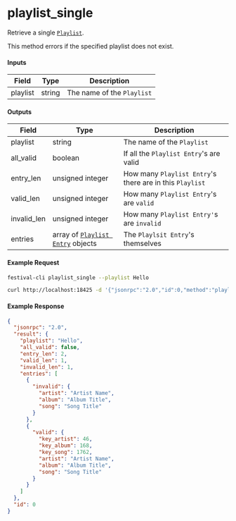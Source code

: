 # playlist_single
Retrieve a single [`Playlist`](playlist.md).

This method errors if the specified playlist does not exist.

#### Inputs
| Field    | Type   | Description |
|----------|--------|-------------|
| playlist | string | The name of the `Playlist`

#### Outputs
| Field       | Type                                             | Description |
|-------------|--------------------------------------------------|-------------|
| playlist    | string                                           | The name of the `Playlist`
| all_valid   | boolean                                          | If all the `Playlist Entry`'s are valid
| entry_len   | unsigned integer                                 | How many `Playlist Entry`'s there are in this `Playlist`
| valid_len   | unsigned integer                                 | How many `Playlist Entry`'s are `valid`
| invalid_len | unsigned integer                                 | How many `Playlist Entry'`s are `invalid`
| entries     | array of [`Playlist Entry`](playlist.md) objects | The `Playlsit Entry`'s themselves

#### Example Request
```bash
festival-cli playlist_single --playlist Hello 
```
```bash
curl http://localhost:18425 -d '{"jsonrpc":"2.0","id":0,"method":"playlist_single","params":{"playlist":"Hello"}}'
```

#### Example Response
```json
{
  "jsonrpc": "2.0",
  "result": {
    "playlist": "Hello",
    "all_valid": false,
    "entry_len": 2,
    "valid_len": 1,
    "invalid_len": 1,
    "entries": [
      {
        "invalid": {
          "artist": "Artist Name",
          "album": "Album Title",
          "song": "Song Title"
        }
      },
      {
        "valid": {
          "key_artist": 46,
          "key_album": 168,
          "key_song": 1762,
          "artist": "Artist Name",
          "album": "Album Title",
          "song": "Song Title"
        }
      }
    ]
  },
  "id": 0
}
```
